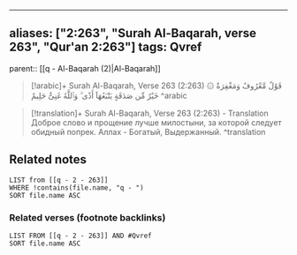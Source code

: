 
---
aliases: ["2:263", "Surah Al-Baqarah, verse 263", "Qur'an 2:263"]
tags: Qvref
---

parent:: [[q - Al-Baqarah (2)|Al-Baqarah]]

> [!arabic]+ Surah Al-Baqarah, Verse 263 (2:263)
> <span class="quran-arabic">۞ قَوْلٌ مَّعْرُوفٌ وَمَغْفِرَةٌ خَيْرٌ مِّن صَدَقَةٍ يَتْبَعُهَآ أَذًى ۗ وَٱللَّهُ غَنِىٌّ حَلِيمٌ</span>
^arabic

> [!translation]+ Surah Al-Baqarah, Verse 263 (2:263) - Translation
> Доброе слово и прощение лучше милостыни, за которой следует обидный попрек. Аллах - Богатый, Выдержанный.
^translation



## Related notes
```dataview
LIST from [[q - 2 - 263]]
WHERE !contains(file.name, "q - ")
SORT file.name ASC
```

### Related verses (footnote backlinks)
```dataview
LIST FROM [[q - 2 - 263]] AND #Qvref
SORT file.name ASC
```

